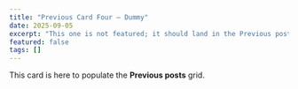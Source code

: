 ```yaml
---
title: "Previous Card Four — Dummy"
date: 2025-09-05
excerpt: "This one is not featured; it should land in the Previous posts grid."
featured: false
tags: []
---
```


This card is here to populate the **Previous posts** grid.
